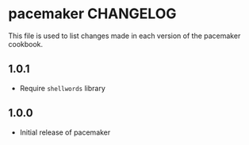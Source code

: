 pacemaker CHANGELOG
===================

This file is used to list changes made in each version of the pacemaker cookbook.

1.0.1
-----
- Require `shellwords` library

1.0.0
-----
- Initial release of pacemaker
